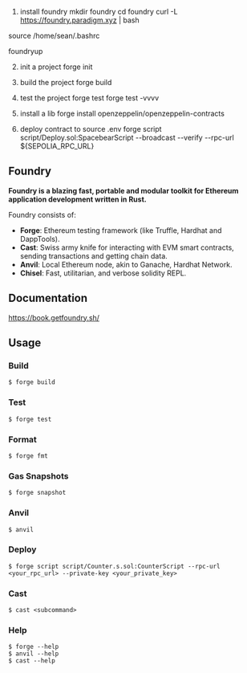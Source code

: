 1. install foundry
   mkdir foundry
   cd foundry
   curl -L https://foundry.paradigm.xyz | bash

source /home/sean/.bashrc

foundryup

2. init a project
   forge init

3. build the project
   forge build

4. test the project
   forge test
   forge test -vvvv

5. install a lib
   forge install openzeppelin/openzeppelin-contracts

6. deploy contract to
   source .env
   forge script script/Deploy.sol:SpacebearScript --broadcast --verify --rpc-url ${SEPOLIA_RPC_URL}

## Foundry

**Foundry is a blazing fast, portable and modular toolkit for Ethereum application development written in Rust.**

Foundry consists of:

- **Forge**: Ethereum testing framework (like Truffle, Hardhat and DappTools).
- **Cast**: Swiss army knife for interacting with EVM smart contracts, sending transactions and getting chain data.
- **Anvil**: Local Ethereum node, akin to Ganache, Hardhat Network.
- **Chisel**: Fast, utilitarian, and verbose solidity REPL.

## Documentation

https://book.getfoundry.sh/

## Usage

### Build

```shell
$ forge build
```

### Test

```shell
$ forge test
```

### Format

```shell
$ forge fmt
```

### Gas Snapshots

```shell
$ forge snapshot
```

### Anvil

```shell
$ anvil
```

### Deploy

```shell
$ forge script script/Counter.s.sol:CounterScript --rpc-url <your_rpc_url> --private-key <your_private_key>
```

### Cast

```shell
$ cast <subcommand>
```

### Help

```shell
$ forge --help
$ anvil --help
$ cast --help
```
